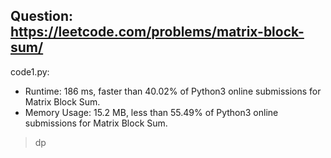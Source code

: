 ## Question: https://leetcode.com/problems/matrix-block-sum/

code1.py:
* Runtime: 186 ms, faster than 40.02% of Python3 online submissions for Matrix Block Sum.
* Memory Usage: 15.2 MB, less than 55.49% of Python3 online submissions for Matrix Block Sum.
> dp